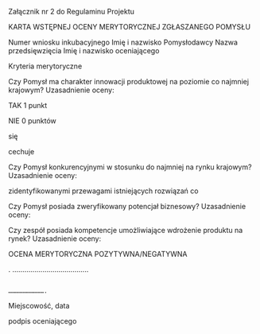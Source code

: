 Załącznik nr 2 do Regulaminu Projektu

KARTA WSTĘPNEJ OCENY MERYTORYCZNEJ ZGŁASZANEGO POMYSŁU

Numer wniosku inkubacyjnego
Imię i nazwisko Pomysłodawcy
Nazwa przedsięwzięcia
Imię i nazwisko oceniającego

Kryteria merytoryczne

Czy  Pomysł  ma  charakter  innowacji  produktowej  na  poziomie  co
najmniej krajowym?
Uzasadnienie oceny:

TAK
 1
 punkt

NIE
0
punktów

się

cechuje

Czy  Pomysł
konkurencyjnymi  w  stosunku  do
najmniej na rynku krajowym?
Uzasadnienie oceny:

zidentyfikowanymi  przewagami
istniejących  rozwiązań  co

Czy Pomysł posiada zweryfikowany potencjał biznesowy?
Uzasadnienie oceny:

Czy zespół posiada kompetencje umożliwiające wdrożenie
produktu na rynek?
Uzasadnienie oceny:

OCENA MERYTORYCZNA POZYTYWNA/NEGATYWNA

.
………………………………..

                                                                                 ………………………….

Miejscowość, data

podpis oceniającego

